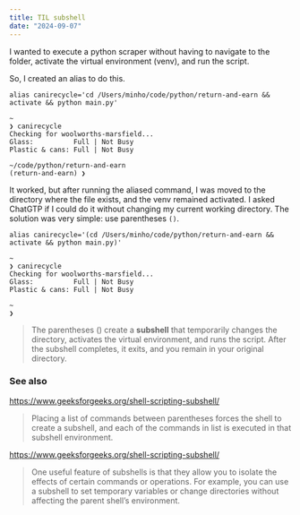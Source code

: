 ```yaml
---
title: TIL subshell
date: "2024-09-07"
---
```


I wanted to execute a python scraper without having to navigate to the folder, activate the virtual environment (venv), and run the script.

So, I created an alias to do this.

```shell
alias canirecycle='cd /Users/minho/code/python/return-and-earn && activate && python main.py'
```

```shell
~
❯ canirecycle
Checking for woolworths-marsfield...
Glass:          Full | Not Busy
Plastic & cans: Full | Not Busy

~/code/python/return-and-earn
(return-and-earn) ❯
```

It worked, but after running the aliased command, I was moved to the directory where the file exists, and the venv remained activated.
I asked ChatGTP if I could do it without changing my current working directory. The solution was very simple: use parentheses `()`.

```shell
alias canirecycle='(cd /Users/minho/code/python/return-and-earn && activate && python main.py)'
```

```shell
~
❯ canirecycle
Checking for woolworths-marsfield...
Glass:          Full | Not Busy
Plastic & cans: Full | Not Busy

~
❯
```

> The parentheses () create a **subshell** that temporarily changes the directory, activates the virtual environment, and runs the script.
> After the subshell completes, it exits, and you remain in your original directory.

### See also

https://www.geeksforgeeks.org/shell-scripting-subshell/

> Placing a list of commands between parentheses forces the shell to create a subshell, and each of the commands in list is executed in that subshell environment.

https://www.geeksforgeeks.org/shell-scripting-subshell/

> One useful feature of subshells is that they allow you to isolate the effects of certain commands or operations. For example, you can use a subshell to set temporary variables or change directories without affecting the parent shell’s environment.
